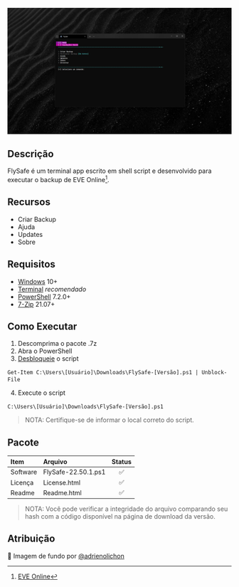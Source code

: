 ![](https://github.com/2uj1m28ohz/flysafe/blob/main/Screenshot.png)

## Descrição
FlySafe é um terminal app escrito em shell script e desenvolvido para executar o backup de EVE Online[^1].

## Recursos
- Criar Backup
- Ajuda
- Updates
- Sobre

## Requisitos
- [Windows](https://www.microsoft.com/windows) 10+
- [Terminal](https://www.github.com/microsoft/terminal) *recomendado*
- [PowerShell](https://www.github.com/powershell/powershell) 7.2.0+
- [7-Zip](https://www.7-zip.org) 21.07+

## Como Executar
1. Descomprima o pacote .7z
2. Abra o PowerShell
3. [Desbloqueie](https://docs.microsoft.com/pt-br/powershell/module/microsoft.powershell.utility/unblock-file) o script
```
Get-Item C:\Users\[Usuário]\Downloads\FlySafe-[Versão].ps1 | Unblock-File
```
4. Execute o script
```
C:\Users\[Usuário]\Downloads\FlySafe-[Versão].ps1
```
>NOTA: Certifique-se de informar o local correto do script.

## Pacote
|Item|Arquivo|Status|
|:---|:---|:---:|
|Software|FlySafe-22.50.1.ps1|:white_check_mark:|
|Licença|License.html|:white_check_mark:|
|Readme|Readme.html|:white_check_mark:|
>NOTA: Você pode verificar a integridade do arquivo comparando seu hash com a código disponível na página de download da versão.

## Atribuição
:sunrise_over_mountains: Imagem de fundo por [@adrienolichon](https://unsplash.com/photos/RCAhiGJsUUE)

[^1]:[EVE Online](https://www.eveonline.com)
